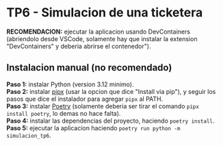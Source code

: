 # TP6 - Simulacion de una ticketera
**RECOMENDACION:** ejecutar la aplicacion usando DevContainers (abriendolo desde VSCode, solamente hay que instalar la extension "DevContainers" y deberia abrirse el contenedor").

## Instalacion manual (no recomendado)
**Paso 1:** instalar Python (version 3.12 minimo). \
**Paso 2:** instalar [pipx](https://pipx.pypa.io/stable/installation/#on-windows) (usar la opcion que dice "Install via pip"), y seguir los pasos que dice el instalador para agregar `pipx` al PATH. \
**Paso 3:** instalar [Poetry](https://python-poetry.org/docs/#installing-with-pipx) (solamente deberia ser tirar el comando `pipx install poetry`, lo demas no hace falta). \
**Paso 4:** instalar las dependencias del proyecto, haciendo `poetry install`. \
**Paso 5:** ejecutar la aplicacion haciendo `poetry run python -m simulacion_tp6`.
